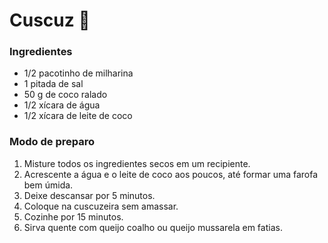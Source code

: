 # Cuscuz :cactus:

### Ingredientes

- 1/2 pacotinho de milharina
- 1 pitada de sal
- 50 g de coco ralado
- 1/2 xícara de água
- 1/2 xícara de leite de coco



### Modo de preparo

1. Misture todos os ingredientes secos em um recipiente.
2. Acrescente a água e o leite de coco aos poucos, até formar uma farofa bem úmida.
3. Deixe descansar por 5 minutos.
4. Coloque na cuscuzeira sem amassar.
5. Cozinhe por 15 minutos.
6. Sirva quente com queijo coalho ou queijo mussarela em fatias.